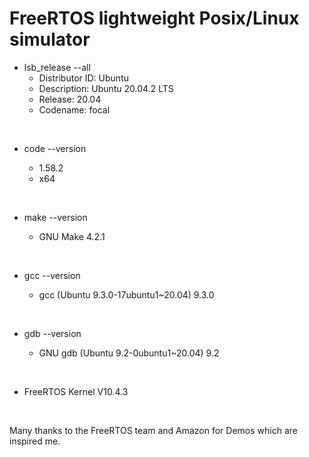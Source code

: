 # FreeRTOS lightweight Posix/Linux simulator

- lsb_release --all
  - Distributor ID: Ubuntu
  - Description:    Ubuntu 20.04.2 LTS
  - Release:        20.04
  - Codename:       focal

&nbsp;

- code --version

  - 1.58.2
  - x64

&nbsp;

- make --version

  - GNU Make 4.2.1

&nbsp;

- gcc --version

  - gcc (Ubuntu 9.3.0-17ubuntu1~20.04) 9.3.0

&nbsp;

- gdb --version

  - GNU gdb (Ubuntu 9.2-0ubuntu1~20.04) 9.2

&nbsp;

- FreeRTOS Kernel V10.4.3

&nbsp;
&nbsp;
&nbsp;

Many thanks to the FreeRTOS team and Amazon for Demos which are inspired me.
